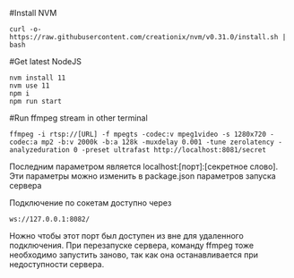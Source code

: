#Install NVM
```
curl -o- https://raw.githubusercontent.com/creationix/nvm/v0.31.0/install.sh | bash
```
#Get latest NodeJS
```$xslt
nvm install 11
nvm use 11
npm i
npm run start
```

#Run ffmpeg stream in other terminal
```$xslt
ffmpeg -i rtsp://[URL] -f mpegts -codec:v mpeg1video -s 1280x720 -codec:a mp2 -b:v 2000k -b:a 128k -muxdelay 0.001 -tune zerolatency -analyzeduration 0 -preset ultrafast http://localhost:8081/secret 
```

Последним параметром является localhost:[порт]:[секретное слово].
Эти параметры можно изменить в package.json параметров запуска сервера

Подключение по сокетам доступно через 
```$xslt
ws://127.0.0.1:8082/
```
Ножно чтобы этот порт был доступен из вне для удаленного подключения.
При перезапуске сервера, команду ffmpeg тоже необходимо запустить заново, так как она останавливается при недоступности сервера.
